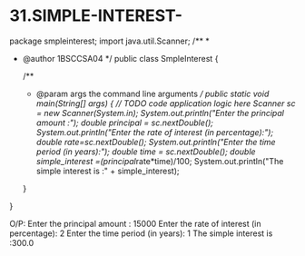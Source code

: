# 31.SIMPLE-INTEREST-
package smpleinterest;
import java.util.Scanner;
/**
 *
 * @author 1BSCCSA04
 */
public class SmpleInterest {

    /**
     * @param args the command line arguments
     */
    public static void main(String[] args) {
        // TODO code application logic here
        Scanner sc = new Scanner(System.in);
        System.out.println("Enter the principal amount :");
        double principal = sc.nextDouble();
        System.out.println("Enter the rate of interest (in percentage):");
        double rate=sc.nextDouble();
        System.out.println("Enter the time period (in years):");
        double time = sc.nextDouble();
        double simple_interest =(principal*rate*time)/100;
        System.out.println("The simple interest is :" + simple_interest);
                
    }
    
}

O/P:
Enter the principal amount :
15000
Enter the rate of interest (in percentage):
2
Enter the time period (in years):
1
The simple interest is :300.0
